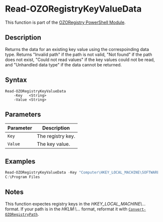 # Read-OZORegistryKeyValueData
This function is part of the [OZORegistry PowerShell Module](../README.md).

## Description
Returns the data for an existing key value using the correspoinding data type. Returns "Invalid path" if the path is not valid, "Not found" if the path does not exist, "Could not read values" if the key values could not be read, and "Unhandled data type" if the data cannot be returned.

## Syntax
```
Read-OZORegistryKeyValueData
    -Key   <String>
    -Value <String>
```

## Parameters
|Parameter|Description|
|---------|-----------|
|`Key`|The registry key.|
|`Value`|The key value.|

## Examples
```powershell
Read-OZORegistryKeyValueData -Key "Computer\HKEY_LOCAL_MACHINE\SOFTWARE\Microsoft\Windows\CurrentVersion" -Value "ProgramFilesDir"
C:\Program Files
```

## Notes
This function expectes registry keys in the _HKEY_LOCAL_MACHINE\\..._ format. If your path is in the _HKLM:\\..._ format, reformat it with [`Convert-OZORegistryPath`](Convert-OZORegistryPath.md).
